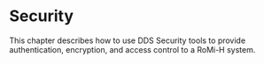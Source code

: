 # Security

This chapter describes how to use DDS Security tools to provide authentication,
encryption, and access control to a RoMi-H system.
